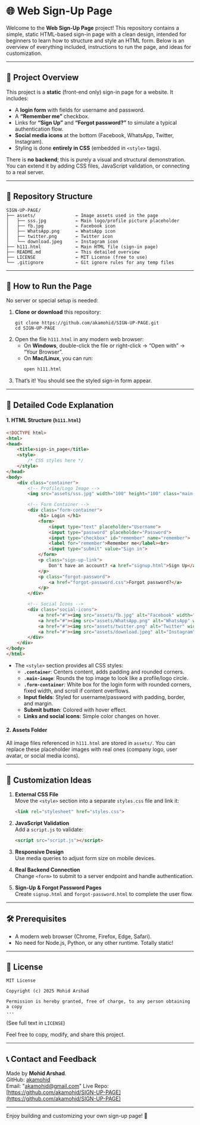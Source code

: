 # 🌐 Web Sign-Up Page 

Welcome to the **Web Sign-Up Page** project! This repository contains a simple, static HTML-based sign-in page with a clean design, intended for beginners to learn how to structure and style an HTML form. Below is an overview of everything included, instructions to run the page, and ideas for customization.

---

## 🚀 Project Overview

This project is a **static** (front-end only) sign-in page for a website. It includes:

- A **login form** with fields for username and password.
- A **“Remember me”** checkbox.
- Links for **“Sign Up”** and **“Forgot password?”** to simulate a typical authentication flow.
- **Social media icons** at the bottom (Facebook, WhatsApp, Twitter, Instagram).
- Styling is done **entirely in CSS** (embedded in `<style>` tags).

There is **no backend**; this is purely a visual and structural demonstration. You can extend it by adding CSS files, JavaScript validation, or connecting to a real server.

---

## 📁 Repository Structure

```
SIGN-UP-PAGE/
├── assets/               ← Image assets used in the page
│   ├── sss.jpg           ← Main logo/profile picture placeholder
│   ├── fb.jpg            ← Facebook icon
│   ├── WhatsApp.png      ← WhatsApp icon
│   ├── twitter.png       ← Twitter icon
│   └── download.jpeg     ← Instagram icon
├── h111.html             ← Main HTML file (sign-in page)
├── README.md             ← This detailed overview
├── LICENSE               ← MIT License (free to use)
└── .gitignore            ← Git ignore rules for any temp files
```

---

## 🔧 How to Run the Page

No server or special setup is needed:

1. **Clone or download** this repository:
   ```
   git clone https://github.com/akamohid/SIGN-UP-PAGE.git
   cd SIGN-UP-PAGE
   ```
2. Open the file `h111.html` in any modern web browser:
   - On **Windows**, double-click the file or right-click → “Open with” → “Your Browser”.
   - On **Mac/Linux**, you can run:
     ```bash
     open h111.html
     ```
3. That’s it! You should see the styled sign-in form appear.

---

## 🎨 Detailed Code Explanation

#### 1. HTML Structure (`h111.html`)

```html
<!DOCTYPE html>
<html>
<head>
    <title>sign-in_page</title>
    <style>
        /* CSS styles here */
    </style>
</head>
<body>
    <div class="container">
        <!-- Profile/Logo Image -->
        <img src="assets/sss.jpg" width="100" height="100" class="main-image">

        <!-- Form Container -->
        <div class="form-container">
            <h1> Login </h1>
            <form>
                <input type="text" placeholder="Username">
                <input type="password" placeholder="Password">
                <input type="checkbox" id="remember" name="remember">
                <label for="remember">Remember me</label><br>
                <input type="submit" value="Sign in">
            </form>
            <p class="sign-up-link">
                Don't have an account? <a href="signup.html">Sign Up</a>
            </p>
            <p class="forgot-password">
                <a href="forgot-password.css">Forgot password?</a>
            </p>
        </div>

        <!-- Social Icons -->
        <div class="social-icons">
            <a href="#"><img src="assets/fb.jpg" alt="Facebook" width="40" height="40"></a>
            <a href="#"><img src="assets/WhatsApp.png" alt="WhatsApp" width="40" height="40"></a>
            <a href="#"><img src="assets/twitter.png" alt="Twitter" width="40" height="40"></a>
            <a href="#"><img src="assets/download.jpeg" alt="Instagram" width="40" height="40"></a>
        </div>
    </div>
</body>
</html>
```

- The `<style>` section provides all CSS styles:
  - **`.container`**: Centers content, adds padding and rounded corners.
  - **`.main-image`**: Rounds the top image to look like a profile/logo circle.
  - **`.form-container`**: White box for the login form with rounded corners, fixed width, and scroll if content overflows.
  - **Input fields**: Styled for username/password with padding, border, and margin.
  - **Submit button**: Colored with hover effect.
  - **Links and social icons**: Simple color changes on hover.

#### 2. Assets Folder

All image files referenced in `h111.html` are stored in `assets/`. You can replace these placeholder images with real ones (company logo, user avatar, or social media icons).

---

## 🔄 Customization Ideas

1. **External CSS File**  
   Move the `<style>` section into a separate `styles.css` file and link it:
   ```html
   <link rel="stylesheet" href="styles.css">
   ```

2. **JavaScript Validation**  
   Add a `script.js` to validate:
   ```html
   <script src="script.js"></script>
   ```

3. **Responsive Design**  
   Use media queries to adjust form size on mobile devices.

4. **Real Backend Connection**  
   Change `<form>` to submit to a server endpoint and handle authentication.

5. **Sign-Up & Forgot Password Pages**  
   Create `signup.html` and `forgot-password.html` to complete the user flow.

---

## 🛠 Prerequisites

- A modern web browser (Chrome, Firefox, Edge, Safari).
- No need for Node.js, Python, or any other runtime. Totally static!

---

## 📄 License

```
MIT License

Copyright (c) 2025 Mohid Arshad

Permission is hereby granted, free of charge, to any person obtaining a copy
...
```
(See full text in `LICENSE`)

Feel free to copy, modify, and share this project.

---

## 📞 Contact and Feedback

Made by **Mohid Arshad**.  
GitHub: [akamohid](https://github.com/akamohid)  
Email: "akamohid@gmail.com"
Live Repo: [https://github.com/akamohid/SIGN-UP-PAGE](https://github.com/akamohid/SIGN-UP-PAGE)

---

Enjoy building and customizing your own sign-up page! 🎉
